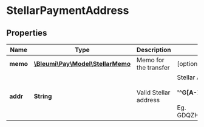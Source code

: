 # StellarPaymentAddress

## Properties
Name | Type | Description | Notes
------------ | ------------- | ------------- | -------------
**memo** | [**\Bleumi\Pay\Model\StellarMemo**](StellarMemo.md) | Memo for the transfer  |  [optional]
**addr** | **String** |Valid Stellar address  | Stellar Address should comply to pattern: <br><br><strong>'^G[A-Z2-7]{55}$'</strong><br><br>Eg. GDQZHFBNBOGABXSXSE3ZG2YDERDUOENM2IBULLYRO7FR3WTOU3QKTW33

